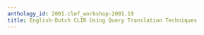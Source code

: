 ```yaml
---
anthology_id: 2001.clef_workshop-2001.19
title: English-Dutch CLIR Using Query Translation Techniques
---
```

